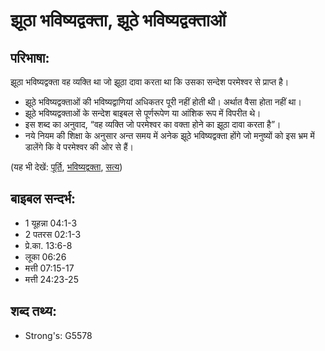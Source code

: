 # झूठा भविष्यद्वक्ता, झूठे भविष्यद्वक्ताओं #

## परिभाषा: ##

झूठा भविष्यद्वक्ता वह व्यक्ति था जो झूठा दावा करता था कि उसका सन्देश परमेश्वर से प्राप्त है।

* झूठे भविष्यद्वक्ताओं की भविष्यद्वाणियां अधिकतर पूरी नहीं होती थी। अर्थात वैसा होता नहीं था।
* झूठे भविष्यद्वक्ताओं के सन्देश बाइबल से पूर्णरूपेण या आंशिक रूप में विपरीत थे।
* इस शब्द का अनुवाद, “वह व्यक्ति जो परमेश्वर का वक्ता होने का झूठा दावा करता है”।
* नये नियम की शिक्षा के अनुसार अन्त समय में अनेक झूठे भविष्यद्वक्ता होंगे जो मनुष्यों को इस भ्रम में डालेंगे कि वे परमेश्वर की ओर से हैं।

(यह भी देखें: [पूर्ति](../fulfill.md), [भविष्यद्वक्ता](../prophet.md), [सत्य](../true.md))

## बाइबल सन्दर्भ: ##

* 1 यूहन्ना 04:1-3
* 2 पतरस 02:1-3
* प्रे.का. 13:6-8
* लूका 06:26
* मत्ती 07:15-17
* मत्ती 24:23-25

## शब्द तथ्य: ##

* Strong's: G5578
